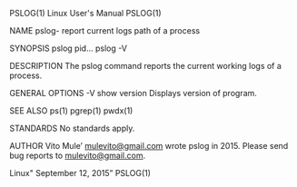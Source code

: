 PSLOG(1)                                                                                  Linux User's Manual                                                                                 PSLOG(1)

NAME
       pslog- report current logs path of a process

SYNOPSIS
       pslog pid...
       pslog -V

DESCRIPTION
       The pslog command reports the current working logs of a process.

GENERAL OPTIONS
       -V  show version  Displays version of program.

SEE ALSO
       ps(1) pgrep(1) pwdx(1)

STANDARDS
       No standards apply.

AUTHOR
       Vito Mule’ <mulevito@gmail.com> wrote pslog in 2015. Please send bug reports to  <mulevito@gmail.com>.

Linux"                                                                                   September 12, 2015”                                                                                  PSLOG(1)
